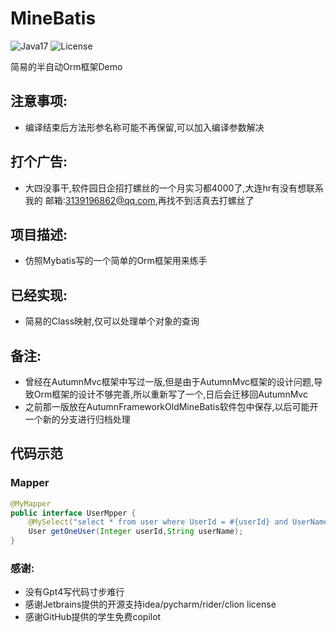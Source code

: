# MineBatis 
![Java17](https://img.shields.io/badge/JDK-17+-success.svg)
![License](https://img.shields.io/npm/l/mithril.svg)

简易的半自动Orm框架Demo


## 注意事项:
- 编译结束后方法形参名称可能不再保留,可以加入编译参数解决


## 打个广告:
- 大四没事干,软件园日企招打螺丝的一个月实习都4000了,大连hr有没有想联系我的 邮箱:3139196862@qq.com,再找不到活真去打螺丝了


## 项目描述:
- 仿照Mybatis写的一个简单的Orm框架用来练手

## 已经实现:
- 简易的Class映射,仅可以处理单个对象的查询


## 备注:
- 曾经在AutumnMvc框架中写过一版,但是由于AutumnMvc框架的设计问题,导致Orm框架的设计不够完善,所以重新写了一个,日后会迁移回AutumnMvc
- 之前那一版放在AutumnFrameworkOldMineBatis软件包中保存,以后可能开一个新的分支进行归档处理

## 代码示范
### Mapper
```java
@MyMapper
public interface UserMpper {
    @MySelect("select * from user where UserId = #{userId} and UserName = #{userName}")
    User getOneUser(Integer userId,String userName);
}

```
### 感谢:
- 没有Gpt4写代码寸步难行
- 感谢Jetbrains提供的开源支持idea/pycharm/rider/clion license
- 感谢GitHub提供的学生免费copilot

